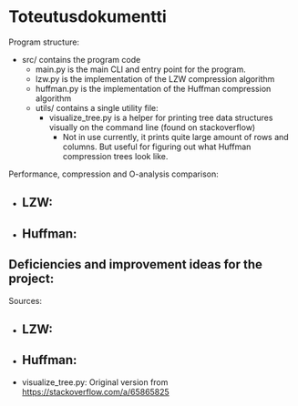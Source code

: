 # Toteutusdokumentti

    
Program structure:
- src/ contains the program code
    - main.py is the main CLI and entry point for the program.
    - lzw.py is the implementation of the LZW compression algorithm
    - huffman.py is the implementation of the Huffman compression algorithm
    - utils/ contains a single utility file:
        - visualize_tree.py is a helper for printing tree data structures visually on the command line (found on stackoverflow)
            - Not in use currently, it prints quite large amount of rows and columns. But useful for figuring out what Huffman compression trees look like.

Performance, compression and O-analysis comparison:
- LZW:
    -  

- Huffman:
    -

Deficiencies and improvement ideas for the project:
- 


Sources:
- LZW:
    - 
- Huffman:
    - 
- visualize_tree.py: Original version from https://stackoverflow.com/a/65865825

